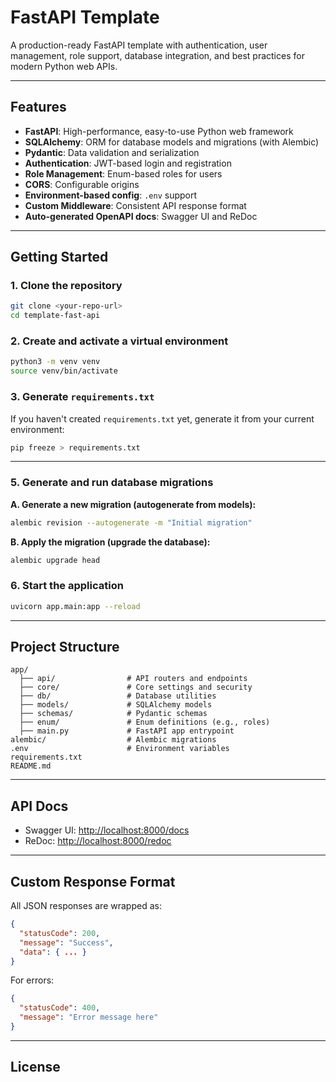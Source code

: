 # FastAPI Template

A production-ready FastAPI template with authentication, user management, role support, database integration, and best practices for modern Python web APIs.

---

## Features

- **FastAPI**: High-performance, easy-to-use Python web framework
- **SQLAlchemy**: ORM for database models and migrations (with Alembic)
- **Pydantic**: Data validation and serialization
- **Authentication**: JWT-based login and registration
- **Role Management**: Enum-based roles for users
- **CORS**: Configurable origins
- **Environment-based config**: `.env` support
- **Custom Middleware**: Consistent API response format
- **Auto-generated OpenAPI docs**: Swagger UI and ReDoc

---

## Getting Started

### 1. Clone the repository

```sh
git clone <your-repo-url>
cd template-fast-api
```

### 2. Create and activate a virtual environment

```sh
python3 -m venv venv
source venv/bin/activate
```

### 3. Generate `requirements.txt`

If you haven't created `requirements.txt` yet, generate it from your current environment:

```sh
pip freeze > requirements.txt
```

---

### 5. Generate and run database migrations

**A. Generate a new migration (autogenerate from models):**

```sh
alembic revision --autogenerate -m "Initial migration"
```

**B. Apply the migration (upgrade the database):**

```sh
alembic upgrade head
```

### 6. Start the application

```sh
uvicorn app.main:app --reload
```

---

## Project Structure

```
app/
  ├── api/                # API routers and endpoints
  ├── core/               # Core settings and security
  ├── db/                 # Database utilities
  ├── models/             # SQLAlchemy models
  ├── schemas/            # Pydantic schemas
  ├── enum/               # Enum definitions (e.g., roles)
  ├── main.py             # FastAPI app entrypoint
alembic/                  # Alembic migrations
.env                      # Environment variables
requirements.txt
README.md
```

---

## API Docs

- Swagger UI: [http://localhost:8000/docs](http://localhost:8000/docs)
- ReDoc: [http://localhost:8000/redoc](http://localhost:8000/redoc)

---

## Custom Response Format

All JSON responses are wrapped as:

```json
{
  "statusCode": 200,
  "message": "Success",
  "data": { ... }
}
```

For errors:

```json
{
  "statusCode": 400,
  "message": "Error message here"
}
```

---

## License
